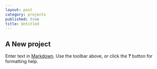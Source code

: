```yaml
---
layout: post
category: projects
published: true
title: Untitled
---
```

## A New project

Enter text in [Markdown](http://daringfireball.net/projects/markdown/). Use the toolbar above, or click the **?** button for formatting help.
